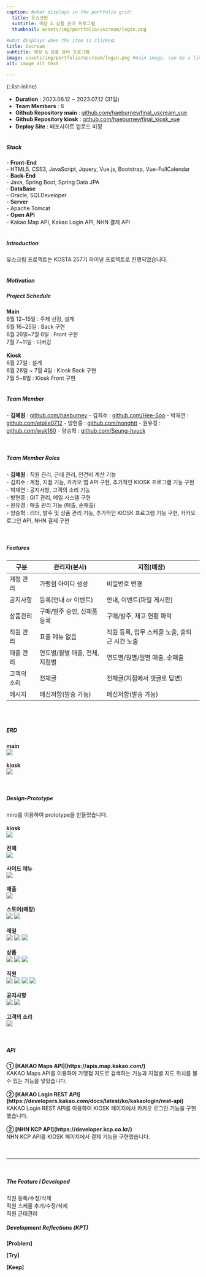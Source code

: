 ```yaml
---
caption: #what displays in the portfolio grid:
  title: 유스크림
  subtitle: 매장 & 상품 관리 프로그램
  thumbnail: assets/img/portfolio/uscream/login.png
  
#what displays when the item is clicked:
title: Uscream
subtitle: 매장 & 상품 관리 프로그램
image: assets/img/portfolio/uscream/login.png #main image, can be a link or a file in assets/img/portfolio
alt: image alt text

---
```

{:.list-inline} 
- <strong>Duration</strong> : 2023.06.12 ~ 2023.07.12 (31일) <br/>
- <strong>Team Members</strong> : 6 <br/>
- <strong>Github Repository main</strong> : <a href="https://github.com/haeburney/final_uscream_vue">github.com/haeburney/final_uscream_vue</a><br/>
- <strong>Github Repository kiosk</strong> : <a href="https://github.com/haeburney/final_kiosk_vue">github.com/haeburney/final_kiosk_vue</a><br/>
- <strong>Deploy Site</strong> : 배포사이트 업로드 미정<br/><br/>
 
<h5>Stack</h5>
- <strong>Front-End</strong><br/> - HTML5, CSS3, JavaScript, Jquery, Vue.js, Bootstrap, Vue-FullCalendar <br/>
- <strong>Back-End</strong><br/> - Java, Spring Boot, Spring Data JPA <br/>
- <strong>DataBase</strong><br/> - Oracle, SQLDeveloper <br/>
- <strong>Server</strong><br/> - Apache Tomcat <br/>
- <strong>Open API</strong><br/> - Kakao Map API, Kakao Login API, NHN 결제 API <br/><br/> 

<h5>Introduction</h5>
유스크림 프로젝트는 KOSTA 257기 파이널 프로젝트로 진행되었습니다.<br/><br/>

<h5>Motivation</h5>

<h5>Project Schedule</h5>
<strong>Main</strong><br/>
6월 12~15일 : 주제 선정, 설계<br/>
6월 16~25일 : Back 구현<br/>
6월 26일~7월 6일 : Front 구현<br/>
7월 7~11일 : 디버깅<br/><br/>
<strong>Kiosk</strong><br/>
6월 27일 : 설계<br/>
6월 28일 ~ 7월 4일 : Kiosk Back 구현<br/>
7월 5~8일 : Kiosk Front 구현<br/><br/>

<h5>Team Member</h5>
- <strong>김혜원</strong> : <a href="https://github.com/haeburney">github.com/haeburney</a>
- 김희수 : <a href="https://github.com/Hee-Soo">github.com/Hee-Soo</a>
- 박재연 : <a href="https://github.com/etoile0712">github.com/etoile0712</a>
- 방현중 : <a href="https://github.com/nonghtt">github.com/nonghtt</a>
- 원유경 : <a href="https://github.com/wyk160">github.com/wyk160</a>
- 양승혁 : <a href="https://github.com/Seung-hyuck">github.com/Seung-hyuck</a><br/><br/><br/>

<h5>Team Member Roles</h5>
- <strong>김혜원</strong> : 직원 관리, 근태 관리, 인건비 계산 기능<br/>
- 김희수 : 계정, 지점 기능, 카카오 맵 API 구현, 추가적인 KIOSK 프로그램 기능 구현<br/>
- 박재연 : 공지사항, 고객의 소리 기능<br/>
- 방현중 : GIT 관리, 메일 시스템 구현<br/> 
- 원유경 : 매출 관리 기능 (매출, 순매출)<br/> 
- 양승혁 : 리더, 발주 및 상품 관리 기능, 추가적인 KIOSK 프로그램 기능 구현, 카카오 로그인 API, NHN 결제 구현<br/><br/><br/>

<h5>Features</h5>

|구분|관리자(본사)|지점(매장)|
|---|---|---|
|계정 관리|가맹점 아이디 생성|비밀번호 변경|
|공지사항|등록(안내 or 이벤트)|안내, 이벤트(파일 게시판)|
|상품관리|구매/발주 승인, 신제품 등록|구매/발주, 재고 현황 파악|
|직원 관리|표출 메뉴 없음|직원 등록, 업무 스케줄 노출, 출퇴근 시간 노출|
|매출 관리|연도별/월별 매출, 전체, 지점별|연도별/원별/일별 매출, 순매출|
|고객의 소리|전체글|전체글(지점에서 댓글로 답변)|
|메시지|메신저함(발송 가능)|메신저함(발송 가능)|

<br/><br/>

<h5>ERD</h5>
<strong>main</strong><br/>
<img src="assets/img/portfolio/uscream/erdMain.png"><br/><br/>
<strong>kiosk</strong><br/>
<img src="assets/img/portfolio/uscream/erdKiosk.png"><br/><br/><br/>

<h5>Design-Prototype</h5>
miro를 이용하여 prototype을 만들었습니다.<br/><br/>
<strong>kiosk</strong><br/>
<img src="assets/img/portfolio/uscream/mirokiosk.png"><br/><br/>
<strong>전체</strong><br/>
<img src="assets/img/portfolio/uscream/miroall.png"><br/><br/>
<strong>사이드 메뉴</strong><br/>
<img src="assets/img/portfolio/uscream/mironav.png"><br/><br/>
<strong>매출</strong><br/>
<img src="assets/img/portfolio/uscream/mirosales.png"><br/><br/>
<strong>스토어(매장)</strong><br/>
<img src="assets/img/portfolio/uscream/mirostore.png">
<img src="assets/img/portfolio/uscream/mirostoreedit.png"><br/><br/>
<strong>메일</strong><br/>
<img src="assets/img/portfolio/uscream/miromail1.png">
<img src="assets/img/portfolio/uscream/miromail2.png">
<img src="assets/img/portfolio/uscream/miromail3.png"><br/><br/>
<strong>상품</strong><br/>
<img src="assets/img/portfolio/uscream/miroproduct1.png">
<img src="assets/img/portfolio/uscream/miroproduct2.png">
<img src="assets/img/portfolio/uscream/miroproduct3.png"><br/><br/>
<strong>직원</strong><br/>
<img src="assets/img/portfolio/uscream/miroemp1.png">
<img src="assets/img/portfolio/uscream/miroemp2.png">
<img src="assets/img/portfolio/uscream/miroemp3.png">
<img src="assets/img/portfolio/uscream/miroemp4.png"><br/><br/>
<strong>공지사항</strong><br/>
<img src="assets/img/portfolio/uscream/mironotice1.png">
<img src="assets/img/portfolio/uscream/mironotice2.png"><br/><br/>
<strong>고객의 소리</strong><br/>
<img src="assets/img/portfolio/uscream/mironotice3.png">
<br/><br/><br/>

<h5>API</h5>
<strong>① [KAKAO Maps API](https://apis.map.kakao.com/)</strong><br/>
KAKAO Maps API를 이용하여 가맹점 지도로 검색하는 기능과 지점별 지도 위치를 볼 수 있는 기능을 넣었습니다.<br/><br/>
<strong>② [KAKAO Login REST API](https://developers.kakao.com/docs/latest/ko/kakaologin/rest-api)</strong><br/>
KAKAO Login REST API를 이용하여 KIOSK 페이지에서 카카오 로그인 기능을 구현했습니다.<br/><br/>
<strong>② [NHN KCP API](https://developer.kcp.co.kr/)</strong><br/>
NHN KCP API를 KIOSK 페이지에서 결제 기능을 구현했습니다.<br/><br/><br/>

<hr/><br/>
<h5>The Feature I Developed</h5>
직원 등록/수정/삭제<br/>
직원 스케줄 추가/수정/삭제<br/>
직원 근태관리<br/>


<h5>Development Reflections (KPT)</h5>
<strong>[Problem]</strong><br/>

<strong>[Try]</strong><br/>

<strong>[Keep]</strong><br/>